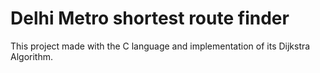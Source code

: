 # Delhi Metro shortest route finder
This project made with the C language and implementation of its Dijkstra Algorithm. 
